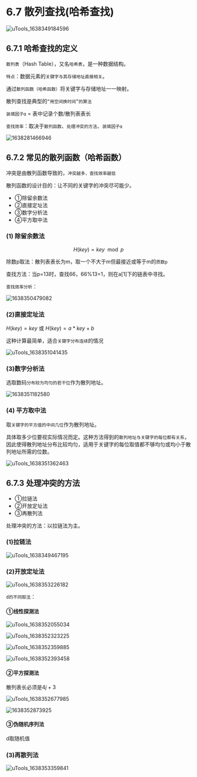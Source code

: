 # 6.7 散列查找(哈希查找)

![uTools_1638349184596](/images/data-structure/uTools_1638349184596.png)

## 6.7.1 哈希查找的定义

`散列表`（Hash Table），又名`哈希表`，是一种数据结构。

`特点`：数据元素的`关键字与其存储地址直接相关`。

通过`散列函数（哈希函数）`将关键字与存储地址一一映射。

散列查找是典型的`“用空间换时间”的算法`

`装填因子α` = 表中记录个数/散列表表长

`查找效率`：取决于`散列函数`、`处理冲突的方法`、`装填因子α`

![1638281466946](/images/data-structure/1638281466946.jpg)

## 6.7.2 常见的散列函数（哈希函数）

冲突是由散列函数导致的，`冲突越多，查找效率越低`

散列函数的设计目的：让不同的关键字的冲突尽可能少。

- ①除留余数法
- ②直接定址法
- ③数字分析法
- ④平方取中法

### (1) 除留余数法

$$H(key)=key\mod{p}$$

除数p取法：散列表表长为m，取一个不大于m但最接近或等于m的`质数p`

查找方法：当p=13时，查找66，66%13=1，则在a[1]下的链表中寻找。

`查找效率分析`：

![1638350479082](/images/data-structure/1638350479082.jpg)

### (2)直接定址法

$H(key)=key$ 或 $H(key)=a*key+b$

这种计算最简单，适合`关键字分布连续`的情况

![uTools_1638351041435](/images/data-structure/uTools_1638351041435.png)

### (3)数字分析法

选取数码`分布较为均匀的若干位`作为散列地址。

![1638351182580](/images/data-structure/1638351182580.png)

### (4) 平方取中法

取`关键字的平方值的中间几位`作为散列地址。

具体取多少位要视实际情况而定。这种方法得到的`散列地址与关键字的每位都有关系`，因此使得散列地址分布比较均匀，适用于关键字的每位取值都不够均匀或均小于散列地址所需的位数。

![uTools_1638351362463](/images/data-structure/uTools_1638351362463.png)

##  6.7.3 处理冲突的方法

- ①拉链法
- ②开放定址法
- ③再散列法

处理冲突的方法：以拉链法为主。

### (1)拉链法

![uTools_1638349467195](/images/data-structure/uTools_1638349467195.png)


### (2)开放定址法

![uTools_1638353226182](/images/data-structure/uTools_1638353226182.png)

`d的不同取法`：

#### ①线性探测法

![uTools_1638352055034](/images/data-structure/uTools_1638352055034.png)

![uTools_1638352323225](/images/data-structure/uTools_1638352323225.png)

![uTools_1638352359885](/images/data-structure/uTools_1638352359885.png)

![uTools_1638352393458](/images/data-structure/uTools_1638352393458.png)

#### ②平方探测法

散列表长必须是$4j+3$

![uTools_1638352677985](/images/data-structure/uTools_1638352677985.png)

![1638352873925](/images/data-structure/1638352873925.png)

#### ③伪随机序列法

d取随机值

### (3)再散列法

![uTools_1638353359841](/images/data-structure/uTools_1638353359841.png)
